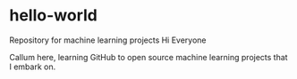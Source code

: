 # hello-world
Repository for machine learning projects 
Hi Everyone

Callum here, learning GitHub to open source machine learning projects that I embark on.
